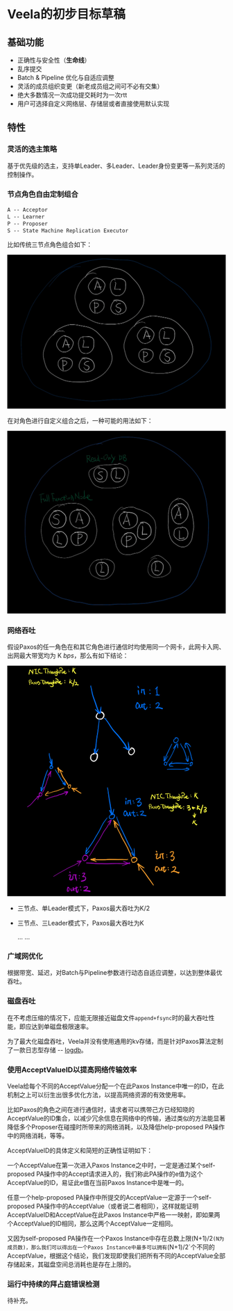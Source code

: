 # Veela的初步目标草稿

## 基础功能

* 正确性与安全性（**生命线**）
* 乱序提交
* Batch & Pipeline 优化与自适应调整
* 灵活的成员组织变更（新老成员组之间可不必有交集）
* 绝大多数情况一次成功提交耗时为一次rtt
* 用户可选择自定义网络层、存储层或者直接使用默认实现

## 特性

### 灵活的选主策略

基于优先级的选主，支持单Leader、多Leader、Leader身份变更等一系列灵活的控制操作。

### 节点角色自由定制组合

```
A -- Acceptor
L -- Learner
P -- Proposer
S -- State Machine Replication Executor
```

比如传统三节点角色组合如下：

![ordinary-roles-combination](./img/ordinary-roles-combination.png)

在对角色进行自定义组合之后，一种可能的用法如下：

![customized-roles-combination](./img/customized-roles-combination.png)

### 网络吞吐

假设Paxos的任一角色在和其它角色进行通信时均使用同一个网卡，此网卡入网、出网最大带宽均为 K *bps*，那么有如下结论：

![one-or-multi-leader-paxos-throughput](./img/one-or-multi-leader-paxos-throughput.png)

* 三节点、单Leader模式下，Paxos最大吞吐为K/2

* 三节点、三Leader模式下，Paxos最大吞吐为K

  ... ...

### 广域网优化

根据带宽、延迟，对Batch与Pipeline参数进行动态自适应调整，以达到整体最优吞吐。

### 磁盘吞吐

在不考虑压缩的情况下，应能无限接近磁盘文件`append+fsync`时的最大吞吐性能，即应达到单磁盘极限速率。

为了最大化磁盘吞吐，Veela并没有使用通用的kv存储，而是针对Paxos算法定制了一款日志型存储 -- [logdb](https://github.com/turingcell/veela/blob/main/logdb/logdb.go)。

### 使用AcceptValueID以提高网络传输效率

Veela给每个不同的AcceptValue分配一个在此Paxos Instance中唯一的ID，在此机制之上可以衍生出很多优化方法，以提高网络资源的有效使用率。

比如Paxos的角色之间在进行通信时，请求者可以携带己方已经知晓的AcceptValue的ID集合，以减少冗余信息在网络中的传输，通过类似的方法能显著降低多个Proposer在碰撞时所带来的网络消耗，以及降低help-proposed PA操作中的网络消耗，等等。

AcceptValueID的具体定义和简短的正确性证明如下：

一个AcceptValue在第一次进入Paxos Instance之中时，一定是通过某个self-proposed PA操作中的Accept请求进入的，我们称此PA操作的e值为这个AcceptValue的ID，易证此e值在当前Paxos Instance中是唯一的。

任意一个help-proposed PA操作中所提交的AcceptValue一定源于一个self-proposed PA操作中的AcceptValue（或者说二者相同），这样就能证明AcceptValueID和AcceptValue在此Paxos Instance中严格一一映射，即如果两个AcceptValue的ID相同，那么这两个AcceptValue一定相同。

又因为self-proposed PA操作在一个Paxos Instance中存在总数上限(N+1)/2`(N为成员数)，那么我们可以得出在一个Paxos Instance中最多可以拥有`(N+1)/2`个不同的AcceptValue，根据这个结论，我们发现即使我们把所有不同的AcceptValue全部存储起来，其磁盘空间总消耗也是存在上限的。

### 运行中持续的拜占庭错误检测

待补充。

